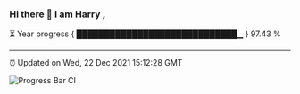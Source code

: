### Hi there 👋 I am Harry , 

⏳ Year progress { █████████████████████████████▁ } 97.43 %

---

⏰ Updated on Wed, 22 Dec 2021 15:12:28 GMT

![Progress Bar CI](https://github.com/duykhang68/duykhang68/workflows/Progress%20Bar%20CI/badge.svg)
